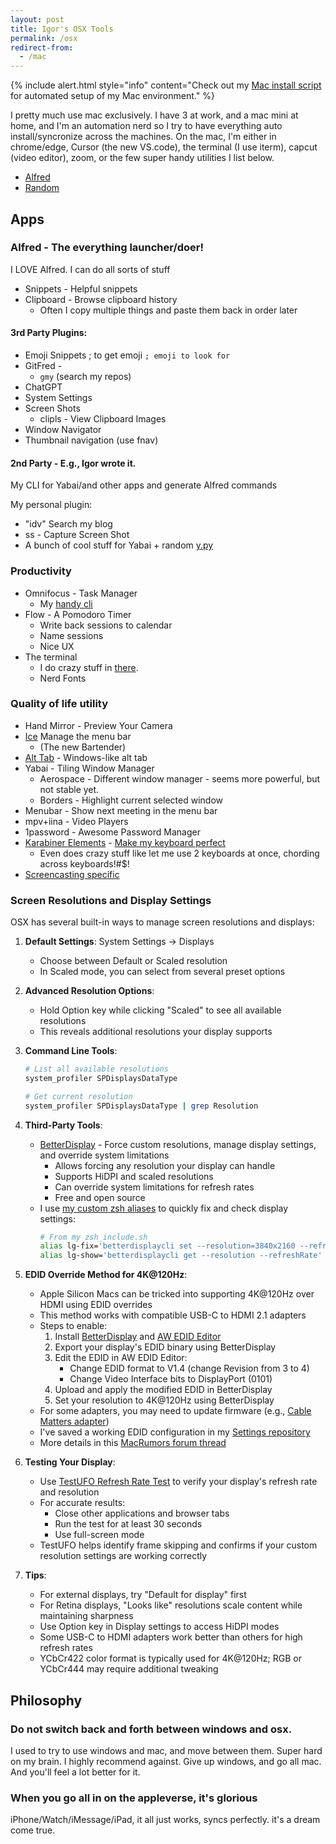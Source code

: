 ```yaml
---
layout: post
title: Igor's OSX Tools
permalink: /osx
redirect-from:
  - /mac
---
```


{% include alert.html style="info" content="Check out my [Mac install script](https://github.com/idvorkin/Settings/blob/master/mac/install.sh) for automated setup of my Mac environment." %}

I pretty much use mac exclusively. I have 3 at work, and a mac mini at home, and I'm an automation nerd so I try to have everything auto install/syncronize across the machines. On the mac, I'm either in chrome/edge, Cursor (the new VS.code), the terminal (I use iterm), capcut (video editor), zoom, or the few super handy utilities I list below.

<!-- prettier-ignore-start -->
<!-- vim-markdown-toc GFM -->

- [Alfred](#alfred)
- [Random](#random)

<!-- vim-markdown-toc -->
<!-- prettier-ignore-end -->

## Apps

### Alfred - The everything launcher/doer!

I LOVE Alfred. I can do all sorts of stuff

- Snippets - Helpful snippets
- Clipboard - Browse clipboard history
  - Often I copy multiple things and paste them back in order later

#### 3rd Party Plugins:

- Emoji Snippets ; to get emoji
  `; emoji to look for`
- GitFred -
  - `gmy` (search my repos)
- ChatGPT
- System Settings
- Screen Shots
  - clipls - View Clipboard Images
- Window Navigator
- Thumbnail navigation (use fnav)

#### 2nd Party - E.g., Igor wrote it.

My CLI for Yabai/and other apps and generate Alfred commands

My personal plugin:

- "idv" Search my blog
- ss - Capture Screen Shot
- A bunch of cool stuff for Yabai + random [y.py](https://github.com/idvorkin/settings/blob/313acb3b163ec3bb3dd89ac0c970031ffbf8af8c/py/y.py?plain=1#L578)

### Productivity

- Omnifocus - Task Manager
  - My [handy cli](https://github.com/idvorkin/omnifocus_cli)
- Flow - A Pomodoro Timer
  - Write back sessions to calendar
  - Name sessions
  - Nice UX
- The terminal
  - I do crazy stuff in [there](https://github.com/idvorkin/settings).
  - Nerd Fonts

### Quality of life utility

- Hand Mirror - Preview Your Camera
- [Ice](https://github.com/jordanbaird/Ice) Manage the menu bar
  - (The new Bartender)
- [Alt Tab](https://alt-tab-macos.netlify.app/) - Windows-like alt tab
- Yabai - Tiling Window Manager
  - Aerospace - Different window manager - seems more powerful, but not stable yet.
  - Borders - Highlight current selected window
- Menubar - Show next meeting in the menu bar
- mpv+iina - Video Players
- 1password - Awesome Password Manager
- [Karabiner Elements](https://karabiner-elements.pqrs.org/) - [Make my keyboard perfect](https://github.com/idvorkin/settings/blob/313acb3b163ec3bb3dd89ac0c970031ffbf8af8c/mac/karabiner.json?plain=1#L1)
  - Even does crazy stuff like let me use 2 keyboards at once, chording across keyboards!#$!
- [Screencasting specific](/screencast)

### Screen Resolutions and Display Settings

OSX has several built-in ways to manage screen resolutions and displays:

1. **Default Settings**: System Settings -> Displays

   - Choose between Default or Scaled resolution
   - In Scaled mode, you can select from several preset options

2. **Advanced Resolution Options**:

   - Hold Option key while clicking "Scaled" to see all available resolutions
   - This reveals additional resolutions your display supports

3. **Command Line Tools**:

   ```bash
   # List all available resolutions
   system_profiler SPDisplaysDataType

   # Get current resolution
   system_profiler SPDisplaysDataType | grep Resolution
   ```

4. **Third-Party Tools**:

   - [BetterDisplay](https://github.com/waydabber/BetterDisplay) - Force custom resolutions, manage display settings, and override system limitations
     - Allows forcing any resolution your display can handle
     - Supports HiDPI and scaled resolutions
     - Can override system limitations for refresh rates
     - Free and open source
   - I use [my custom zsh aliases](https://github.com/idvorkin/Settings/blob/d1c2fa5148414f438ea7cdc871fc28f35822b78b/shared/zsh_include.sh#L599) to quickly fix and check display settings:
     ```bash
     # From my zsh_include.sh
     alias lg-fix='betterdisplaycli set --resolution=3840x2160 --refreshRate=59.94Hz'
     alias lg-show='betterdisplaycli get --resolution --refreshRate'
     ```

5. **EDID Override Method for 4K@120Hz**:

   - Apple Silicon Macs can be tricked into supporting 4K@120Hz over HDMI using EDID overrides
   - This method works with compatible USB-C to HDMI 2.1 adapters
   - Steps to enable:
     1. Install [BetterDisplay](https://github.com/waydabber/BetterDisplay) and [AW EDID Editor](https://www.analogway.com/americas/products/software-tools/aw-edid-editor/)
     2. Export your display's EDID binary using BetterDisplay
     3. Edit the EDID in AW EDID Editor:
        - Change EDID format to V1.4 (change Revision from 3 to 4)
        - Change Video Interface bits to DisplayPort (0101)
     4. Upload and apply the modified EDID in BetterDisplay
     5. Set your resolution to 4K@120Hz using BetterDisplay
   - For some adapters, you may need to update firmware (e.g., [Cable Matters adapter](https://www.amazon.com/dp/B08MSWMXT4))
   - I've saved a working EDID configuration in my [Settings repository](https://github.com/idvorkin/Settings/commit/e08bba550fa1523b6d099601e7a09146213587df)
   - More details in this [MacRumors forum thread](https://forums.macrumors.com/threads/mac-mini-4k-120hz.2267035/page-31?post=31952813#post-31952813)

6. **Testing Your Display**:

   - Use [TestUFO Refresh Rate Test](https://www.testufo.com/refreshrate) to verify your display's refresh rate and resolution
   - For accurate results:
     - Close other applications and browser tabs
     - Run the test for at least 30 seconds
     - Use full-screen mode
   - TestUFO helps identify frame skipping and confirms if your custom resolution settings are working correctly

7. **Tips**:
   - For external displays, try "Default for display" first
   - For Retina displays, "Looks like" resolutions scale content while maintaining sharpness
   - Use Option key in Display settings to access HiDPI modes
   - Some USB-C to HDMI adapters work better than others for high refresh rates
   - YCbCr422 color format is typically used for 4K@120Hz; RGB or YCbCr444 may require additional tweaking

## Philosophy

### Do not switch back and forth between windows and osx.

I used to try to use windows and mac, and move between them. Super hard on my brain. I highly recommend against. Give up windows, and go all mac. And you'll feel a lot better for it.

### When you go all in on the appleverse, it's glorious

iPhone/Watch/iMessage/iPad, it all just works, syncs perfectly. it's a dream come true.
